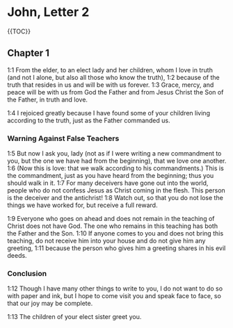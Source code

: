 #  John, Letter 2

{{TOC}}

## Chapter 1

<a name="1:1">1:1</a> From the elder, to an elect lady and her children, whom I love in truth (and not I alone, but also all those who know the truth), <a name="1:2">1:2</a> because of the truth that resides in us and will be with us forever. <a name="1:3">1:3</a> Grace, mercy, and peace will be with us from God the Father and from Jesus Christ the Son of the Father, in truth and love.

<a name="1:4">1:4</a> I rejoiced greatly because I have found some of your children living according to the truth, just as the Father commanded us.

### Warning Against False Teachers

<a name="1:5">1:5</a> But now I ask you, lady (not as if I were writing a new commandment to you, but the one we have had from the beginning), that we love one another. <a name="1:6">1:6</a> (Now this is love: that we walk according to his commandments.) This is the commandment, just as you have heard from the beginning; thus you should walk in it. <a name="1:7">1:7</a> For many deceivers have gone out into the world, people who do not confess Jesus as Christ coming in the flesh. This person is the deceiver and the antichrist! <a name="1:8">1:8</a> Watch out, so that you do not lose the things we have worked for, but receive a full reward.

<a name="1:9">1:9</a> Everyone who goes on ahead and does not remain in the teaching of Christ does not have God. The one who remains in this teaching has both the Father and the Son. <a name="1:10">1:10</a> If anyone comes to you and does not bring this teaching, do not receive him into your house and do not give him any greeting, <a name="1:11">1:11</a> because the person who gives him a greeting shares in his evil deeds.

### Conclusion

<a name="1:12">1:12</a> Though I have many other things to write to you, I do not want to do so with paper and ink, but I hope to come visit you and speak face to face, so that our joy may be complete.

<a name="1:13">1:13</a> The children of your elect sister greet you.